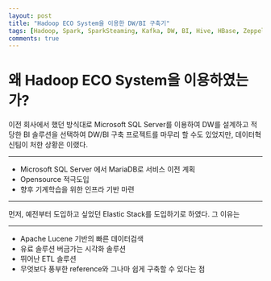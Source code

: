 ```yaml
---
layout: post
title: "Hadoop ECO System을 이용한 DW/BI 구축기"
tags: [Hadoop, Spark, SparkSteaming, Kafka, DW, BI, Hive, HBase, Zeppelin, Durid, Imply, Elasticsearch, Logstash, Beats, ELK]
comments: true
---
```


# 왜 Hadoop ECO System을 이용하였는가?

이전 회사에서 했던 방식대로 Microsoft SQL Server를 이용하여 DW를 설계하고 적당한 BI 솔루션을 선택하여 DW/BI 구축 프로젝트를 마무리 할 수도 있었지만, 데이터혁신팀이 처한 상황은 이랬다.

****

- Microsoft SQL Server 에서 MariaDB로 서비스 이전 계획
- Opensource 적극도입
- 향후 기계학습을 위한 인프라 기반 마련

****

먼저, 예전부터 도입하고 싶었던 Elastic Stack를 도입하기로 하였다.
그 이유는

****

- Apache Lucene 기반의 빠른 데이터검색
- 유료 솔루션 버금가는 시각화 솔루션
- 뛰어난 ETL 솔루션
- 무엇보다 풍부한 reference와 그나마 쉽게 구축할 수 있다는 점
 


<img src="{{ '/images/20180301/20180301_01.png' }}" alt="">
